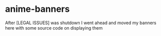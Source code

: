 # anime-banners
After [LEGAL ISSUES] was shutdown I went ahead and moved my banners here with some source code on displaying them

